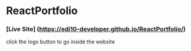 # ReactPortfolio
###  [Live Site] (https://edi10-developer.github.io/ReactPortfolio/)

 click the logo button to go inside the website
